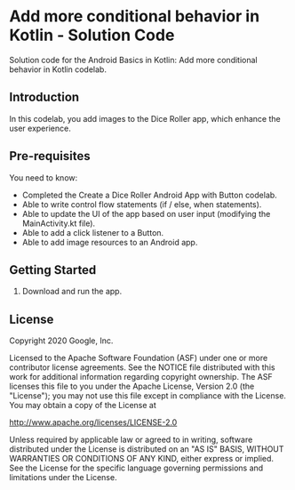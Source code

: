 Add more conditional behavior in Kotlin - Solution Code
=======================================

Solution code for the Android Basics in Kotlin: Add more conditional behavior in Kotlin codelab.

Introduction
------------
In this codelab, you add images to the Dice Roller app, which enhance the user experience.

Pre-requisites
--------------

You need to know:
- Completed the Create a Dice Roller Android App with Button codelab.
- Able to write control flow statements (if / else, when statements).
- Able to update the UI of the app based on user input (modifying the MainActivity.kt file).
- Able to add a click listener to a Button.
- Able to add image resources to an Android app.


Getting Started
---------------

1. Download and run the app.

License
-------

Copyright 2020 Google, Inc.

Licensed to the Apache Software Foundation (ASF) under one or more contributor
license agreements.  See the NOTICE file distributed with this work for
additional information regarding copyright ownership.  The ASF licenses this
file to you under the Apache License, Version 2.0 (the "License"); you may not
use this file except in compliance with the License.  You may obtain a copy of
the License at

  http://www.apache.org/licenses/LICENSE-2.0

Unless required by applicable law or agreed to in writing, software
distributed under the License is distributed on an "AS IS" BASIS, WITHOUT
WARRANTIES OR CONDITIONS OF ANY KIND, either express or implied.  See the
License for the specific language governing permissions and limitations under
the License.
